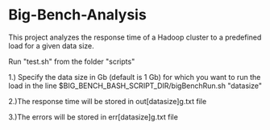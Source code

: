 # Big-Bench-Analysis

This project analyzes the response time of a Hadoop cluster to a predefined load for a given data size.

Run "test.sh" from the folder "scripts" 

1.) Specify the data size in Gb (default is 1 Gb) for which you want to run the load in the line $BIG_BENCH_BASH_SCRIPT_DIR/bigBenchRun.sh "datasize"

2.)The response time will be stored in out[datasize]g.txt file


3.)The errors will be stored in err[datasize]g.txt file
